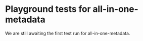 # Playground tests for all-in-one-metadata
We are still awaiting the first test run for all-in-one-metadata.
